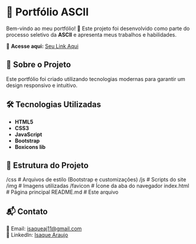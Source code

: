 # 🎨 Portfólio ASCII

Bem-vindo ao meu portfólio! 🚀 Este projeto foi desenvolvido como parte do processo seletivo da **ASCII** e apresenta meus trabalhos e habilidades.

🔗 **Acesse aqui:** [Seu Link Aqui](#)

## 📌 Sobre o Projeto  
Este portfólio foi criado utilizando tecnologias modernas para garantir um design responsivo e intuitivo.  

## 🛠 Tecnologias Utilizadas  
- **HTML5**
- **CSS3**
- **JavaScript**
- **Bootstrap**
- **Boxicons lib**

## 📂 Estrutura do Projeto
/css        # Arquivos de estilo (Bootstrap e customizações)
/js         # Scripts do site
/img        # Imagens utilizadas
/favicon    # Ícone da aba do navegador
index.html  # Página principal
README.md   # Este arquivo

## 📬 Contato  
📧 Email: [isaqueaj11@gmail.com](mailto:isaqueaj11@gmail.com)  
💼 LinkedIn: [Isaque Araujo](https://linkedin.com/in/isaquearauj)
